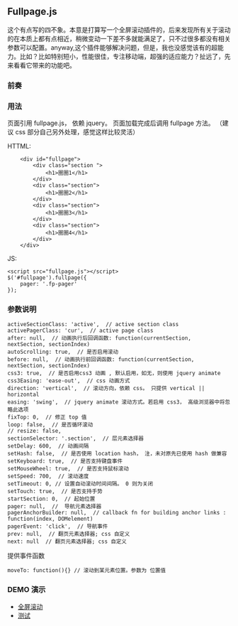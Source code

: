 ## Fullpage.js

这个有点写的四不象。本意是打算写一个全屏滚动插件的，后来发现所有关于滚动的在本质上都有点相近，稍微变动一下差不多就能满足了，只不过很多都没有相关参数可以配置。anyway,这个插件能够解决问题，但是，我也没感觉该有的超能力。比如？比如特别短小，性能很佳，专注移动端，超强的适应能力？扯远了，先来看看它带来的功能吧。

### 前奏

### 用法
页面引用 fullpage.js， 依赖 jquery。 页面加载完成后调用 fullpage 方法。 （建议 css 部分自己另外处理，感觉这样比较灵活）

HTTML: 

        <div id="fullpage">
            <div class="section ">
                <h1>圈圈1</h1>
            </div>
            <div class="section">
                <h1>圈圈2</h1>
            </div>
            <div class="section">
                <h1>圈圈3</h1>
            </div>
            <div class="section">
                <h1>圈圈4</h1>
            </div>
        </div>

JS: 

    <script src="fullpage.js"></script>
    $('#fullpage').fullpage({
        pager: '.fp-pager'
    });


### 参数说明
    
    activeSectionClass: 'active',  // active section class
    activePagerClass: 'cur',  // active page class
    after: null,  // 动画执行后回调函数: function(currentSection, nextSection, sectionIndex)
    autoScrolling: true,  // 是否启用滚动
    before: null,  // 动画执行前回调函数: function(currentSection, nextSection, sectionIndex)
    css3: true,  // 是否启用css3 动画 , 默认启用，如无，则使用 jquery animate
    css3Easing: 'ease-out',  // css 动画方式
    direction: 'vertical',  // 滚动方向，依赖 css。 只提供 vertical || horizontal
    easing: 'swing',  // jquery animate 滚动方式。若启用 css3， 高级浏览器中将忽略此选项
    fixTop: 0,  // 修正 top 值
    loop: false,  // 是否循环滚动
    // resize: false,
    sectionSelector: '.section',  // 层元素选择器
    setDelay: 600,  // 动画间隔
    setHash: false,  // 是否使用 location hash， 注，未对原先已使用 hash 做兼容
    setKeyboard: true,  // 是否支持键盘事件
    setMouseWheel: true,  // 是否支持鼠标滚动
    setSpeed: 700,  // 滚动速度
    setTimeout: 0, // 设置自动滚动时间间隔。 0 则为关闭
    setTouch: true,  // 是否支持手势
    startSection: 0,  // 起始位置
    pager: null,  //  导航元素选择器
    pagerAnchorBuilder: null,  // callback fn for building anchor links : function(index, DOMelement)
    pagerEvent: 'click',  // 导航事件
    prev: null,  // 翻页元素选择器; css 自定义
    next: null  // 翻页元素选择器; css 自定义

提供事件函数

    moveTo: function(){} // 滚动到某元素位置。参数为 位置值

### DEMO 演示
* [全屏滚动](examples/demo1.html)
* [测试](examples/test.html)